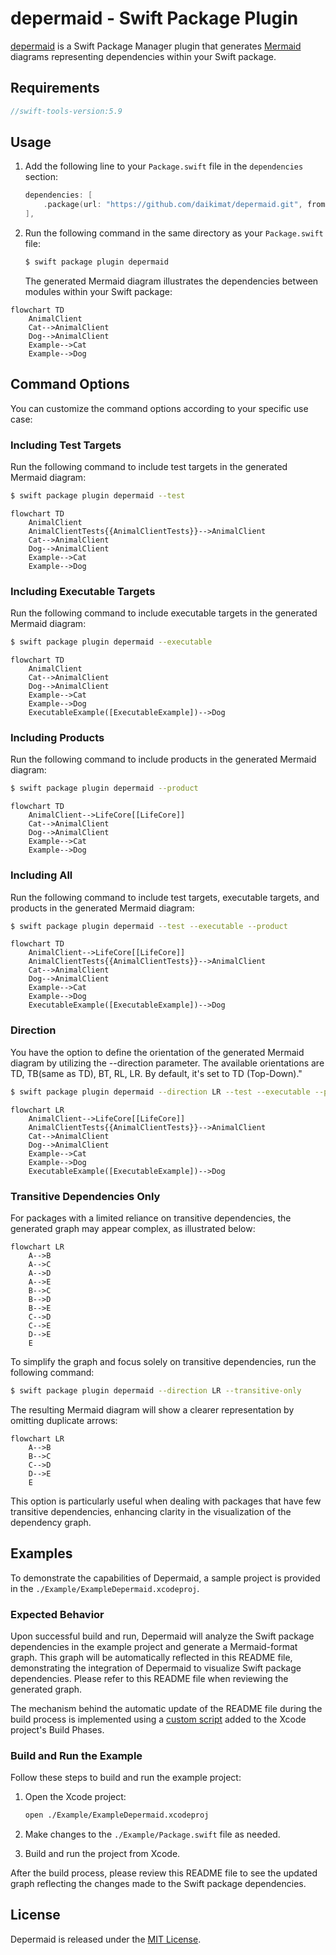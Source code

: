 # depermaid - Swift Package Plugin

[depermaid](https://github.com/daikimat/depermaid) is a Swift Package Manager plugin that generates [Mermaid](https://mermaid-js.github.io/mermaid/) diagrams representing dependencies within your Swift package.

## Requirements
``` swift
//swift-tools-version:5.9
```

## Usage

1. Add the following line to your `Package.swift` file in the `dependencies` section:

    ```swift
    dependencies: [
        .package(url: "https://github.com/daikimat/depermaid.git", from: "1.0.1")
    ],
    ```

2. Run the following command in the same directory as your `Package.swift` file:

    ```bash
    $ swift package plugin depermaid
    ```

    The generated Mermaid diagram illustrates the dependencies between modules within your Swift package:

```mermaid
flowchart TD
    AnimalClient
    Cat-->AnimalClient
    Dog-->AnimalClient
    Example-->Cat
    Example-->Dog
```

## Command Options

You can customize the command options according to your specific use case:

### Including Test Targets

Run the following command to include test targets in the generated Mermaid diagram:

```bash
$ swift package plugin depermaid --test
```

```mermaid
flowchart TD
    AnimalClient
    AnimalClientTests{{AnimalClientTests}}-->AnimalClient
    Cat-->AnimalClient
    Dog-->AnimalClient
    Example-->Cat
    Example-->Dog
```

### Including Executable Targets

Run the following command to include executable targets in the generated Mermaid diagram:

```bash
$ swift package plugin depermaid --executable
```

```mermaid
flowchart TD
    AnimalClient
    Cat-->AnimalClient
    Dog-->AnimalClient
    Example-->Cat
    Example-->Dog
    ExecutableExample([ExecutableExample])-->Dog
```

### Including Products

Run the following command to include products in the generated Mermaid diagram:

```bash
$ swift package plugin depermaid --product
```

```mermaid
flowchart TD
    AnimalClient-->LifeCore[[LifeCore]]
    Cat-->AnimalClient
    Dog-->AnimalClient
    Example-->Cat
    Example-->Dog
```

### Including All

Run the following command to include test targets, executable targets, and products in the generated Mermaid diagram:

```bash
$ swift package plugin depermaid --test --executable --product
```

```mermaid
flowchart TD
    AnimalClient-->LifeCore[[LifeCore]]
    AnimalClientTests{{AnimalClientTests}}-->AnimalClient
    Cat-->AnimalClient
    Dog-->AnimalClient
    Example-->Cat
    Example-->Dog
    ExecutableExample([ExecutableExample])-->Dog
```

### Direction

You have the option to define the orientation of the generated Mermaid diagram by utilizing the --direction parameter. The available orientations are TD, TB(same as TD), BT, RL, LR. By default, it's set to TD (Top-Down)."

```bash
$ swift package plugin depermaid --direction LR --test --executable --product
```

```mermaid
flowchart LR
    AnimalClient-->LifeCore[[LifeCore]]
    AnimalClientTests{{AnimalClientTests}}-->AnimalClient
    Cat-->AnimalClient
    Dog-->AnimalClient
    Example-->Cat
    Example-->Dog
    ExecutableExample([ExecutableExample])-->Dog
```

### Transitive Dependencies Only

For packages with a limited reliance on transitive dependencies, the generated graph may appear complex, as illustrated below:

```mermaid
flowchart LR
    A-->B
    A-->C
    A-->D
    A-->E
    B-->C
    B-->D
    B-->E
    C-->D
    C-->E
    D-->E
    E
```

To simplify the graph and focus solely on transitive dependencies, run the following command:

```bash
$ swift package plugin depermaid --direction LR --transitive-only
```

The resulting Mermaid diagram will show a clearer representation by omitting duplicate arrows:

```mermaid
flowchart LR
    A-->B
    B-->C
    C-->D
    D-->E
    E
```

This option is particularly useful when dealing with packages that have few transitive dependencies, enhancing clarity in the visualization of the dependency graph.

## Examples

To demonstrate the capabilities of Depermaid, a sample project is provided in the `./Example/ExampleDepermaid.xcodeproj`.

### Expected Behavior

Upon successful build and run, Depermaid will analyze the Swift package dependencies in the example project and generate a Mermaid-format graph. This graph will be automatically reflected in this README file, demonstrating the integration of Depermaid to visualize Swift package dependencies. Please refer to this README file when reviewing the generated graph.

The mechanism behind the automatic update of the README file during the build process is implemented using a [custom script](./tool/syncExampleToReadme.sh) added to the Xcode project's Build Phases.

### Build and Run the Example

Follow these steps to build and run the example project:

1. Open the Xcode project:

   ```bash
   open ./Example/ExampleDepermaid.xcodeproj
   ```

2. Make changes to the `./Example/Package.swift` file as needed.

3. Build and run the project from Xcode.

After the build process, please review this README file to see the updated graph reflecting the changes made to the Swift package dependencies.

## License

Depermaid is released under the [MIT License](LICENSE).
